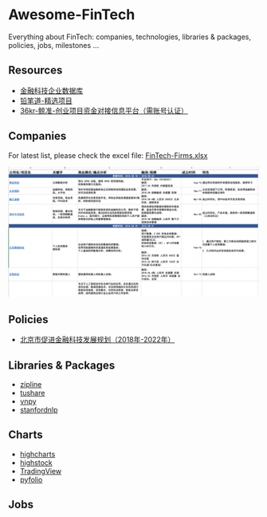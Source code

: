 # Awesome-FinTech
Everything about FinTech: companies, technologies, libraries & packages, policies, jobs, milestones ...




## Resources

- [金融科技企业数据库](http://www.fintechdb.cn/)
- [铅笔道-精选项目](https://www.pencilnews.cn/projectlist)
- [36kr-鲸准-创业项目资金对接信息平台（需账号认证）](https://rong.36kr.com/)




## Companies

For latest list, please check the excel file: [FinTech-Firms.xlsx](./FinTech-Firms.xlsx)

![](./ff-1.png)




## Policies
- [北京市促进金融科技发展规划（2018年-2022年）](http://www.01caijing.com/blog/329438.htm)




## Libraries & Packages

- [zipline](https://github.com/quantopian/zipline)
- [tushare](https://github.com/waditu/tushare)
- [vnpy](https://github.com/vnpy/vnpy)
- [stanfordnlp](https://github.com/stanfordnlp/stanfordnlp)




## Charts

* [highcharts](https://www.highcharts.com/)
* [highstock](https://www.highcharts.com/blog/products/highstock/)
* [TradingView](https://www.tradingview.com/HTML5-stock-forex-bitcoin-charting-library/) 
* [pyfolio](https://github.com/quantopian/pyfolio) 






## Jobs








